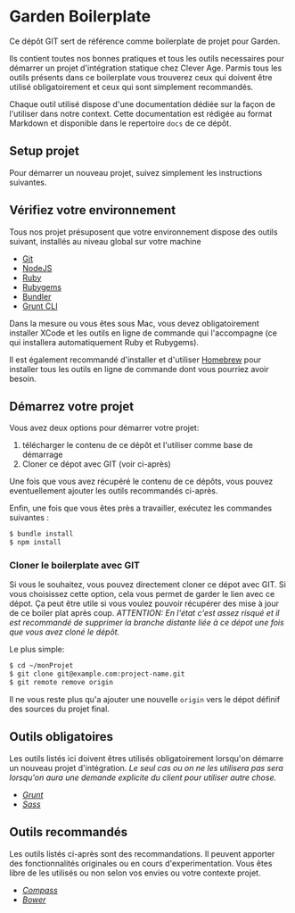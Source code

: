 Garden Boilerplate
================================================================================

Ce dépôt GIT sert de référence comme boilerplate de projet pour Garden.

Ils contient toutes nos bonnes pratiques et tous les outils necessaires pour
démarrer un projet d'intégration statique chez Clever Age. Parmis tous les
outils présents dans ce boilerplate vous trouverez ceux qui doivent être
utilisé obligatoirement et ceux qui sont simplement recommandés.

Chaque outil utilisé dispose d'une documentation dédiée sur la façon de
l'utiliser dans notre context. Cette documentation est rédigée au format
Markdown et disponible dans le repertoire `docs` de ce dépôt.


Setup projet
--------------------------------------------------------------------------------
Pour démarrer un nouveau projet, suivez simplement les instructions suivantes.

## Vérifiez votre environnement
Tous nos projet présuposent que votre environnement dispose des outils suivant,
installés au niveau global sur votre machine

* [Git](http://git-scm.com/)
* [NodeJS](http://nodejs.org/)
* [Ruby](https://www.ruby-lang.org/fr/)
* [Rubygems](http://rubygems.org/)
* [Bundler](http://bundler.io/)
* [Grunt CLI](http://gruntjs.com/getting-started)

Dans la mesure ou vous êtes sous Mac, vous devez obligatoirement installer XCode
et les outils en ligne de commande qui l'accompagne (ce qui installera
automatiquement Ruby et Rubygems).

Il est également recommandé d'installer et d'utiliser [Homebrew](http://brew.sh/)
pour installer tous les outils en ligne de commande dont vous pourriez avoir
besoin.

## Démarrez votre projet
Vous avez deux options pour démarrer votre projet:

1. télécharger le contenu de ce dépôt et l'utiliser comme base de démarrage
2. Cloner ce dépot avec GIT (voir ci-après)

Une fois que vous avez récupéré le contenu de ce dépôts, vous pouvez
eventuellement ajouter les outils recommandés ci-après.

Enfin, une fois que vous êtes près a travailler, exécutez les commandes
suivantes :

```bash
$ bundle install
$ npm install
```

### Cloner le boilerplate avec GIT
Si vous le souhaitez, vous pouvez directement cloner ce dépot avec GIT.
Si vous choisissez cette option, cela vous permet de garder le lien avec ce
dépot. Ça peut être utile si vous voulez pouvoir récupérer des mise à jour de
ce boiler plat après coup. *ATTENTION:* _En l'état c'est assez risqué et il est
recommandé de supprimer la branche distante liée à ce dépot une fois que vous
avez cloné le dépôt._

Le plus simple:

```bash
$ cd ~/monProjet
$ git clone git@example.com:project-name.git
$ git remote remove origin
```

Il ne vous reste plus qu'a ajouter une nouvelle `origin` vers le dépot définif
des sources du projet final.


Outils obligatoires
--------------------------------------------------------------------------------
Les outils listés ici doivent êtres utilisés obligatoirement lorsqu'on démarre
un nouveau projet d'intégration. _Le seul cas ou on ne les utilisera pas sera
lorsqu'on aura une demande explicite du client pour utiliser autre chose._

* [*Grunt*](docs/grunt.md)
* [*Sass*](docs/sass.md)


Outils recommandés
--------------------------------------------------------------------------------
Les outils listés ci-après sont des recommandations. Il peuvent apporter des
fonctionnalités originales ou en cours d'experimentation. Vous êtes libre de
les utilisés ou non selon vos envies ou votre contexte projet.

* [*Compass*](docs/compass.md)
* [*Bower*](docs/bower.md)